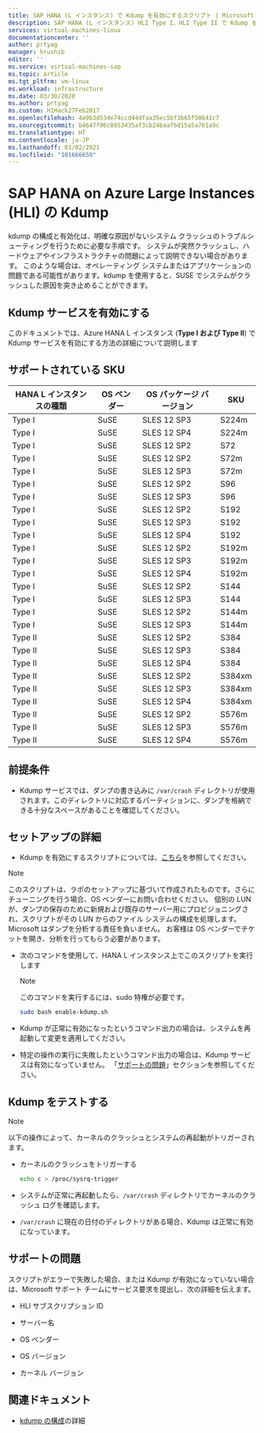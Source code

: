 ```yaml
---
title: SAP HANA (L インスタンス) で Kdump を有効にするスクリプト | Microsoft Docs
description: SAP HANA (L インスタンス) HLI Type I、HLI Type II で Kdump を有効にするスクリプト
services: virtual-machines-linux
documentationcenter: ''
author: prtyag
manager: hrushib
editor: ''
ms.service: virtual-machines-sap
ms.topic: article
ms.tgt_pltfrm: vm-linux
ms.workload: infrastructure
ms.date: 03/30/2020
ms.author: prtyag
ms.custom: H1Hack27Feb2017
ms.openlocfilehash: 4a9b3d534e74ccd44dfaa35ec5bf3b65f50641c7
ms.sourcegitcommit: b4647f06c0953435af3cb24baaf6d15a5a761a9c
ms.translationtype: HT
ms.contentlocale: ja-JP
ms.lasthandoff: 03/02/2021
ms.locfileid: "101666650"
---
```

# <a name="kdump-for-sap-hana-on-azure-large-instances-hli"></a>SAP HANA on Azure Large Instances (HLI) の Kdump

kdump の構成と有効化は、明確な原因がないシステム クラッシュのトラブルシューティングを行うために必要な手順です。
システムが突然クラッシュし、ハードウェアやインフラストラクチャの問題によって説明できない場合があります。
このような場合は、オペレーティング システムまたはアプリケーションの問題である可能性があります。kdump を使用すると、SUSE でシステムがクラッシュした原因を突き止めることができます。

## <a name="enable-kdump-service"></a>Kdump サービスを有効にする

このドキュメントでは、Azure HANA L インスタンス (**Type I および Type II**) で Kdump サービスを有効にする方法の詳細について説明します

## <a name="supported-skus"></a>サポートされている SKU

|  HANA L インスタンスの種類   |  OS ベンダー   |  OS パッケージ バージョン   |  SKU |
|-----------------------------|--------------|-----------------------|-------------|
|   Type I                    |  SuSE        |   SLES 12 SP3         |  S224m      |
|   Type I                    |  SuSE        |   SLES 12 SP4         |  S224m      |
|   Type I                    |  SuSE        |   SLES 12 SP2         |  S72        |
|   Type I                    |  SuSE        |   SLES 12 SP2         |  S72m       |
|   Type I                    |  SuSE        |   SLES 12 SP3         |  S72m       |
|   Type I                    |  SuSE        |   SLES 12 SP2         |  S96        |
|   Type I                    |  SuSE        |   SLES 12 SP3         |  S96        |
|   Type I                    |  SuSE        |   SLES 12 SP2         |  S192       |
|   Type I                    |  SuSE        |   SLES 12 SP3         |  S192       |
|   Type I                    |  SuSE        |   SLES 12 SP4         |  S192       |
|   Type I                    |  SuSE        |   SLES 12 SP2         |  S192m      |
|   Type I                    |  SuSE        |   SLES 12 SP3         |  S192m      |
|   Type I                    |  SuSE        |   SLES 12 SP4         |  S192m      |
|   Type I                    |  SuSE        |   SLES 12 SP2         |  S144       |
|   Type I                    |  SuSE        |   SLES 12 SP3         |  S144       |
|   Type I                    |  SuSE        |   SLES 12 SP2         |  S144m      |
|   Type I                    |  SuSE        |   SLES 12 SP3         |  S144m      |
|   Type II                   |  SuSE        |   SLES 12 SP2         |  S384       |
|   Type II                   |  SuSE        |   SLES 12 SP3         |  S384       |
|   Type II                   |  SuSE        |   SLES 12 SP4         |  S384       |
|   Type II                   |  SuSE        |   SLES 12 SP2         |  S384xm     |
|   Type II                   |  SuSE        |   SLES 12 SP3         |  S384xm     |
|   Type II                   |  SuSE        |   SLES 12 SP4         |  S384xm     |
|   Type II                   |  SuSE        |   SLES 12 SP2         |  S576m      |
|   Type II                   |  SuSE        |   SLES 12 SP3         |  S576m      |
|   Type II                   |  SuSE        |   SLES 12 SP4         |  S576m      |

## <a name="prerequisites"></a>前提条件

- Kdump サービスでは、ダンプの書き込みに `/var/crash` ディレクトリが使用されます。このディレクトリに対応するパーティションに、ダンプを格納できる十分なスペースがあることを確認してください。

## <a name="setup-details"></a>セットアップの詳細

- Kdump を有効にするスクリプトについては、[こちら](https://github.com/Azure/sap-hana/blob/master/tools/enable-kdump.sh)を参照してください。
> [!NOTE]
> このスクリプトは、ラボのセットアップに基づいて作成されたものです。さらにチューニングを行う場合、OS ベンダーにお問い合わせください。
> 個別の LUN が、ダンプの保存のために新規および既存のサーバー用にプロビジョニングされ、スクリプトがその LUN からのファイル システムの構成を処理します。
> Microsoft はダンプを分析する責任を負いません。 お客様は OS ベンダーでチケットを開き、分析を行ってもらう必要があります。

- 次のコマンドを使用して、HANA L インスタンス上でこのスクリプトを実行します

    > [!NOTE]
    > このコマンドを実行するには、sudo 特権が必要です。

    ```bash
    sudo bash enable-kdump.sh
    ```

- Kdump が正常に有効になったというコマンド出力の場合は、システムを再起動して変更を適用してください。

- 特定の操作の実行に失敗したというコマンド出力の場合は、Kdump サービスは有効になっていません。 「[サポートの問題](#support-issue)」セクションを参照してください。

## <a name="test-kdump"></a>Kdump をテストする

> [!NOTE]
>  以下の操作によって、カーネルのクラッシュとシステムの再起動がトリガーされます。

- カーネルのクラッシュをトリガーする

    ```bash
    echo c > /proc/sysrq-trigger
    ```

- システムが正常に再起動したら、`/var/crash` ディレクトリでカーネルのクラッシュ ログを確認します。

- `/var/crash` に現在の日付のディレクトリがある場合、Kdump は正常に有効になっています。

## <a name="support-issue"></a>サポートの問題

スクリプトがエラーで失敗した場合、または Kdump が有効になっていない場合は、Microsoft サポート チームにサービス要求を提出し、次の詳細を伝えます。

* HLI サブスクリプション ID

* サーバー名

* OS ベンダー

* OS バージョン

* カーネル バージョン

## <a name="related-documents"></a>関連ドキュメント
- [kdump の構成](https://www.suse.com/support/kb/doc/?id=3374462)の詳細
